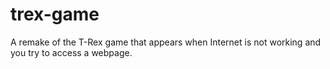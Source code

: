 # trex-game
A remake of the T-Rex game that appears when Internet is not working and you try to access a webpage.
